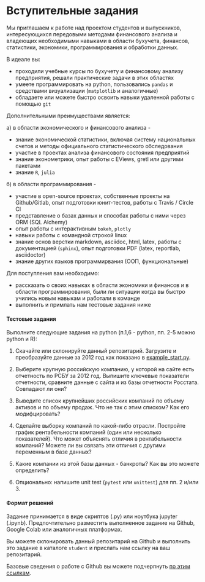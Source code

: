 # Вступительные задания

Мы приглашаем к работе над проектом студентов и выпускников, интересующихся передовыми методами финансового анализа
и владеющих необходимыми навыками в области бухучета, финансов, статистики, экономики, программирования и обработки
данных. 

В идеале вы:
- проходили учебные курсы по бухучету и финансовому анализу предприятия, решали практические задачи в этих областях 
- умеете программировать на python, пользовались `pandas` и средствами визуализации (`matplotlib` и аналогичные)
- обладаете или можете быстро освоить навыки удаленной работы с помощью `git`

Дополнительными преимуществами является:

а) в области экономического и финансового анализа - 

- знание экономической статистики, включая систему национальных счетов и методы официального статистического обследования
- участие в проектах анализа финансового состояния предприятий 
- знание эконометрики, опыт работы с EViews, gretl или другими пакетами 
- знание `R`, `julia`

б) в области программирования - 

- участие в open-source проектах, собственные проекты на Github/Gitlab, опыт подготовки юнит-тестов, 
  работы с Travis / Circle CI 
- представление о базах данных и способах работы с ними через ORM (SQL Alchemy)
- опыт работы с интерактивным `bokeh`, `plotly`
- навыки работы с командной строкой linux
- знание основ верстки markdown, asciidoc, html, latex, работы с документацией (`sphinx`), опыт подготовки PDF (latex, reportlab, asciidoctor)
- знание других языков программирвания (ООП, функциональные)

Для поступления вам необходимо:  

- рассказать о своих навыках в области экономики и финансов и в области программирования,
  были ли ситуации когда вы быстро учились новым навыкам и работали в команде
- выполнить и примлать нам тестовые задания ниже

#### Тестовые задания

Выполните следующие задания на python (п.1,6 - python, пп. 2-5 можно python и R):

1. Скачайте или склонируйте данный репозитарий. Загрузите и преобразуйте данные 
   за 2012 год как показано в [example_start.py](example_start.py).

2. Выберите крупную российскую компанию, у которой на сайте есть отчетность по РСБУ за 2012 год.
   Выпишите ключевые показатели отчетности, сравните данные с сайта и из базы отчетности Росстата. 
   Совпадают ли они?

3. Выведите список крупнейших российских компаний по объему активов и по объему продаж. 
   Что не так с этим списком? Как его модифцировать?

4. Сделайте выборку компаний по какой-либо отрасли. Постройте график
   рентабельности компаний (один или несколько показателей). Что может объяснять 
   отличия в рентабельности компаний? Можете ли вы связать эти отличия с другими 
   переменным в базе данных?

5. Какие компании из этой базы данных - банкроты? Как вы это можете определить?
      
6. Опционально: напишите unit test (`pytest` или `unittest`) для пп. 2 и/или 3.

#### Формат решений

Задание принимается в виде скриптов (.py) или ноутбука jupyter (.ipynb).
Предпочтительно разместить выполненное задание на Github, Google Colab или 
аналогичных платформах. 

Вы можете склонировать данный репозитарий на Github и выполнить это задание в 
каталоге `student` и прислать нам ссылку на ваш репозитарий. 

Базовые сведения о работе с Github вы можете подчерпнуть 
[по этим ссылкам](https://bit.ly/2G7G6Az).
